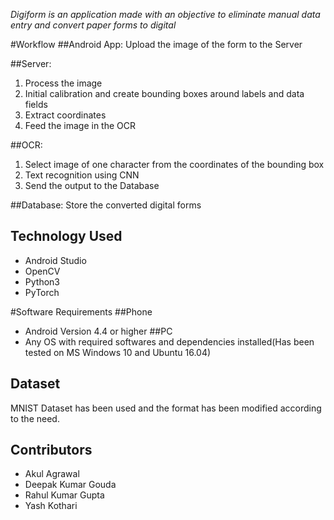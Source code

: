 *﻿Digiform is an application made with an objective to eliminate manual data entry and convert paper forms to digital*


#Workflow
##Android App:
Upload the image of the form to the Server

##Server:
1. Process the image
2. Initial calibration and create bounding boxes around labels and data fields
3. Extract coordinates
4. Feed the image in the OCR

##OCR:
1. Select image of one character from the coordinates of the bounding box
2. Text recognition using CNN
3. Send the output to the Database

##Database:
Store the converted digital forms


Technology Used
---------------------------------------------------------------------------------------
* Android Studio
* OpenCV
* Python3
* PyTorch


#Software Requirements
##Phone
* Android Version 4.4 or higher
##PC
* Any OS with required softwares and dependencies installed(Has been tested on MS Windows 10 and Ubuntu 16.04)


Dataset
---------------------------------------------------------------------------------------
MNIST Dataset has been used and the format has been modified according to the need.


Contributors
---------------------------------------------------------------------------------------
* Akul Agrawal
* Deepak Kumar Gouda
* Rahul Kumar Gupta
* Yash Kothari

